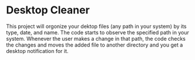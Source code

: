 # Desktop Cleaner
 This project will orgonize your dektop files (any path in your system) by its type, date, and name. The code starts to observe the specified path in your system. Whenever the user makes a change in that path, the code checks the changes and moves the added file to another directory and you get a desktop notification for it.
